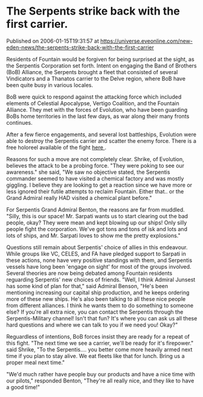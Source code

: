 # The Serpents strike back with the first carrier.
Published on 2006-01-15T19:31:57 at https://universe.eveonline.com/new-eden-news/the-serpents-strike-back-with-the-first-carrier

Residents of Fountain would be forgiven for being surprised at the sight, as the Serpentis Corporation set forth. Intent on engaging the Band of Brothers (BoB) Alliance, the Serpents brought a fleet that consisted of several Vindicators and a Thanatos carrier to the Delve region, where BoB have been quite busy in various locales. 

BoB were quick to respond against the attacking force which included elements of Celestial Apocalypse, Vertigo Coalition, and the Fountain Alliance. They met with the forces of Evolution, who have been guarding BoBs home territories in the last few days, as war along their many fronts continues. 

After a few fierce engagements, and several lost battleships, Evolution were able to destroy the Serpentis carrier and scatter the enemy force. There is a free holoreel available of the fight [ here ](”http://myeve.eve-online.com/ingameboard.asp?a=topic&threadID=279782&page=3#84). 

Reasons for such a move are not completely clear. Shrike, of Evolution, believes the attack to be a probing force. "They were poking to see our awareness." she said, "We saw no objective stated, the Serpentis commander seemed to have visited a chemical factory and was mostly giggling. I believe they are looking to get a reaction since we have more or less ignored their futile attempts to reclaim Fountain. Either that.. or the Grand Admiral really HAD visited a chemical plant before." 

For Serpentis Grand Admiral Benton, the reasons are far from muddled. "Silly, this is our space! Mr. Sarpati wants us to start clearing out the bad people, okay? They were mean and kept blowing up our ships! Only silly people fight the corporation. We've got tons and tons of isk and lots and lots of ships, and Mr. Sarpati loves to show me the pretty explosions." 

Questions still remain about Serpentis' choice of allies in this endeavour. While groups like VC, CELES, and FA have pledged support to Sarpati in these actions, none have very positive standings with them, and Serpentis vessels have long been 'engage on sight' for most of the groups involved. Several theories are now being debated among Fountain residents reguarding Serpentis' new choices of friends. "Well, I think Admiral Junsest has some kind of plan for that," said Admiral Benson, "He's been mentioning increasing our capital ship production, and he keeps ordering more of these new ships. He's also been talking to all these nice people from different alliances. I think he wants them to do something to someone else? If you're all extra nice, you can contact the Serpentis through the Serpentis-Military channel! Isn't that fun? It's where you can ask us all these hard questions and where we can talk to you if we need you! Okay?" 

Reguardless of intentions, BoB forces insist they are ready for a repeat of this fight. "The next time we see a carrier, we'll be ready for it's firepower." said Shrike, "To the Serpentis.... you better come more heavily armed next time if you plan to stay alive. We eat fleets like that for lunch. Bring us a proper meal next time." 

"We'd much rather have people buy our products and have a nice time with our pilots," responded Benton, "They're all really nice, and they like to have a good time!"
